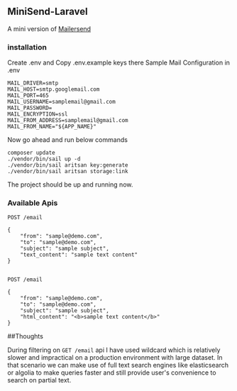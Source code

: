 
## MiniSend-Laravel
A mini version of [Mailersend](www.mailersend.com)

### installation
Create .env and Copy .env.example keys there
Sample Mail Configuration in .env

    MAIL_DRIVER=smtp
    MAIL_HOST=smtp.googlemail.com
    MAIL_PORT=465
    MAIL_USERNAME=samplemail@gmail.com
    MAIL_PASSWORD=
    MAIL_ENCRYPTION=ssl
    MAIL_FROM_ADDRESS=samplemail@gmail.com
    MAIL_FROM_NAME="${APP_NAME}"

Now go ahead and run below commands

    composer update
    ./vendor/bin/sail up -d 
    ./vendor/bin/sail aritsan key:generate
    ./vendor/bin/sail aritsan storage:link

The project should be up and running now.

### Available Apis
    POST /email

    {
        "from": "sample@demo.com",
        "to": "sample@demo.com",
        "subject": "sample subject",
        "text_content": "sample text content"
    }


    POST /email
    
    {
        "from": "sample@demo.com",
        "to": "sample@demo.com",
        "subject": "sample subject",
        "html_content": "<b>sample text content</b>"
    }

##Thoughts

During filtering on `GET /email` api I have used wildcard which is relatively slower and impractical on a production 
environment with large dataset. In that scenario we can make use of full text search engines like elasticsearch 
or algolia to make queries faster and still provide user's convenience to search on partial text.
